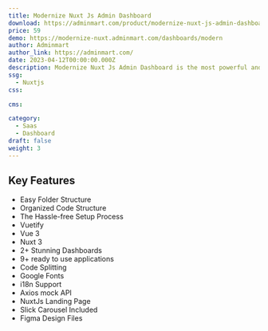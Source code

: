 ```yaml
---
title: Modernize Nuxt Js Admin Dashboard
download: https://adminmart.com/product/modernize-nuxt-js-admin-dashboard/
price: 59
demo: https://modernize-nuxt.adminmart.com/dashboards/modern
author: Adminmart
author_link: https://adminmart.com/
date: 2023-04-12T00:00:00.000Z
description: Modernize Nuxt Js Admin Dashboard is the most powerful and developer-friendly admin dashboard template based on Nuxt.js Framework.
ssg:
  - Nuxtjs
css:

cms:

category:
  - Saas
  - Dashboard
draft: false
weight: 3
---
```


## Key Features

- Easy Folder Structure
- Organized Code Structure
- The Hassle-free Setup Process
- Vuetify
- Vue 3
- Nuxt 3
- 2+ Stunning Dashboards
- 9+ ready to use applications
- Code Splitting
- Google Fonts
- i18n Support
- Axios mock API
- NuxtJs Landing Page
- Slick Carousel Included
- Figma Design Files
